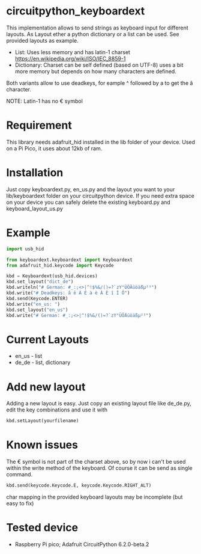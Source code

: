 # circuitpython_keyboardext

This implementation allows to send strings as keyboard input for different layouts.
As Layout ether a python dictionary or a list can be used. See provided layouts as example.

* List: Uses less memory and has latin-1 charset https://en.wikipedia.org/wiki/ISO/IEC_8859-1
* Dictionary: Charset can be self defined (based on UTF-8) uses a bit more memory but depends on how many characters are defined.

Both variants allow to use deadkeys, for eample ^ followed by a to get the â character.

NOTE: Latin-1 has no € symbol



# Requirement
This library needs adafruit_hid installed in the lib folder of your device.
Used on a Pi Pico, it uses about 12kb of ram.

# Installation
Just copy keyboardext.py, en_us.py and the layout you want to your lib/keyboardext folder on your circuitpython device.
If you need extra space on your device you can safely delete the existing keyboard.py and keyboard_layout_us.py

# Example
```python
import usb_hid

from keyboardext.keyboardext import Keyboardext
from adafruit_hid.keycode import Keycode

kbd = Keyboardext(usb_hid.devices)
kbd.set_layout("dict_de")
kbd.writeln("# German: #_:;<>|^!$%&/()=?`zY°ÜÖÄüöäßµ²³")
kbd.write("# Deadkeys: â ê Á É à è À È î Î Ô")
kbd.send(Keycode.ENTER)
kbd.write("en_us: ")
kbd.set_layout("en_us")
kbd.write("# German: #_:;<>|^!$%&/()=?`zY°ÜÖÄüöäßµ²³")
```

# Current Layouts
* en_us   - list
* de_de   - list, dictionary

# Add new layout
Adding a new layout is easy. Just copy an existing layout file like de_de.py, edit the key combinations and use it with 
```python
kbd.setLayout(yourfilename) 
```
# Known issues
The € symbol is not part of the charset above, so by now i can't be used within the write method of the keyboard.
Of course it can be send as single command.
```python
kbd.send(keycode.Keycode.E, keycode.Keycode.RIGHT_ALT)
```
char mapping in the provided keyboard layouts may be incomplete (but easy to fix)

# Tested device
- Raspberry Pi pico; Adafruit CircuitPython 6.2.0-beta.2
